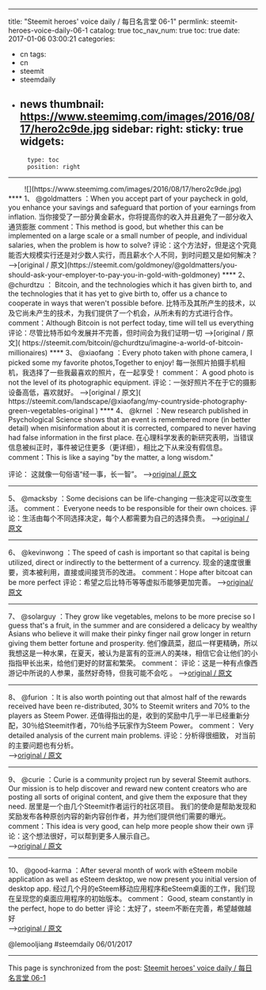 
---
title: "Steemit heroes' voice daily  / 每日名言堂 06-1"
permlink: steemit-heroes-voice-daily-06-1
catalog: true
toc_nav_num: true
toc: true
date: 2017-01-06 03:00:21
categories:
- cn
tags:
- cn
- steemit
- steemdaily
- news
thumbnail: https://www.steemimg.com/images/2016/08/17/hero2c9de.jpg
sidebar:
    right:
        sticky: true
widgets:
    -
        type: toc
        position: right
---


<center>![](https://www.steemimg.com/images/2016/08/17/hero2c9de.jpg) </center>
****
1、 @goldmatters ：When you accept part of your paycheck in gold, you enhance your savings and safeguard that portion of your earnings from inflation.
当你接受了一部分黄金薪水，你将提高你的收入并且避免了一部分收入通货膨胀
comment：This method is good, but whether this can be implemented on a large scale or a small number of people, and individual salaries, when the problem is how to solve?
评论：这个方法好，但是这个究竟能否大规模实行还是对少数人实行，而且薪水个人不同，到时问题又是如何解决？
-->[original / 原文](https://steemit.com/goldmoney/@goldmatters/you-should-ask-your-employer-to-pay-you-in-gold-with-goldmoney)
****
2、 @churdtzu ： Bitcoin, and the technologies which it has given birth to, and the technologies that it has yet to give birth to, offer us a chance to cooperate in ways that weren't possible before.
比特币及其所产生的技术，以及它尚未产生的技术，为我们提供了一个机会，从所未有的方式进行合作。
comment：Although Bitcoin is not perfect today, time will tell us everything
评论：尽管比特币如今发展并不完善，但时间会为我们证明一切
-->[original / 原文]( https://steemit.com/bitcoin/@churdtzu/imagine-a-world-of-bitcoin-millionaires)
****
3、 @xiaofang ：Every photo taken with phone camera, I picked some my favorite photos,Together to enjoy!
每一张照片拍摄手机相机，我选择了一些我最喜欢的照片，在一起享受！
 comment： A good photo is not the level of its photographic equipment.
评论：一张好照片不在于它的摄影设备高低，喜欢就好。 
-->[original / 原文]( https://steemit.com/landscape/@xiaofang/my-countryside-photography-green-vegetables-original )
****
4、 @krnel ：New research published in Psychological Science shows that an event is remembered more (in better detail) when misinformation about it is corrected, compared to never having had false information in the first place. 
在心理科学发表的新研究表明，当错误信息被纠正时，事件被记住更多（更详细），相比之下从来没有假信息。
comment：This is like a saying "by the matter, a long wisdom."
 
评论： 这就像一句俗语“经一事，长一智”。 
-->[original / 原文]( https://steemit.com/psychology/@krnel/detecting-misinformation-improves-memory-recall )
****
5、 @macksby ：Some decisions can be life-changing
一些决定可以改变生活。
comment： Everyone needs to be responsible for their own choices.
评论：生活由每个不同选择决定，每个人都需要为自己的选择负责。
-->[original / 原文]( https://steemit.com/life/@macksby/instinct-the-gut-vs-hard-data)
****
6、 @kevinwong ：The speed of cash is important so that capital is being utilized, direct or indirectly to the betterment of a currency.
现金的速度很重要，资本被利用，直接或间接货币的改进。
comment：Hope after bitcoat can be more perfect
评论：希望之后比特币等等虚拟币能够更加完善。
-->[original/原文]( https://steemit.com/philosophy/@kevinwong/attention-currency-electricity )
****
7、 @solarguy ：They grow like vegetables, melons to be more precise so I guess that's a fruit, in the summer and are considered a delicacy by wealthy Asians who believe it will make their pinky finger nail grow longer in return giving them better fortune and prosperity.
他们像蔬菜，甜瓜一样更精确，所以我想这是一种水果，在夏天，被认为是富有的亚洲人的美味，相信它会让他们的小指指甲长出来，给他们更好的财富和繁荣。
comment：
评论：这是一种有点像西游记中所说的人参果，虽然好奇特，但我可能不会吃 。
-->[original / 原文]( https://steemit.com/aliens/@solarguy/martian-babies-now-on-the-menu)
****
8、 @furion ：It is also worth pointing out that almost half of the rewards received have been re-distributed, 30% to Steemit writers and 70% to the players as Steem Power.
还值得指出的是，收到的奖励中几乎一半已经重新分配，30％给Steemit作者，70％给予玩家作为Steem Power。
comment： Very detailed analysis of the current main problems.
评论：分析得很细致， 对当前的主要问题也有分析。  
-->[original / 原文]( https://steemit.com/steemit/@furion/how-much-of-the-rewards-pool-has-been-drained-by-steemsports)
****
9、 @curie ：Curie is a community project run by several Steemit authors. Our mission is to help discover and reward new content creators who are posting all sorts of original content, and give them the exposure that they need. 居里是一个由几个Steemit作者运行的社区项目。 我们的使命是帮助发现和奖励发布各种原创内容的新内容创作者，并为他们提供他们需要的曝光。
comment：This idea is very good, can help more people show their own 
评论：这个想法很好，可以帮到更多人展示自己。  
-->[original / 原文]( https://steemit.com/curation/@curie/the-daily-curie-04-05-jan-2017)
****
10、 @good-karma ：After several month of work with eSteem mobile application as well as eSteem desktop, we now present you initial version of desktop app. 经过几个月的eSteem移动应用程序和eSteem桌面的工作，我们现在呈现您的桌面应用程序的初始版本。
comment： Good, steam constantly in the perfect, hope to do better
评论：太好了，steem不断在完善，希望越做越好  
-->[original / 原文]( https://steemit.com/esteem/@good-karma/esteem-announce-release-of-desktop-app)


   @lemooljiang  #steemdaily  06/01/2017

- - -

This page is synchronized from the post: [Steemit heroes' voice daily  / 每日名言堂 06-1](https://steemit.com/@lemooljiang/steemit-heroes-voice-daily-06-1)
